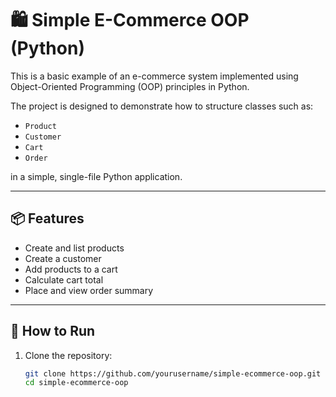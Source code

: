 # 🛍️ Simple E-Commerce OOP (Python)

This is a basic example of an e-commerce system implemented using Object-Oriented Programming (OOP) principles in Python.

The project is designed to demonstrate how to structure classes such as:

- `Product`
- `Customer`
- `Cart`
- `Order`

in a simple, single-file Python application.

---

## 📦 Features

- Create and list products
- Create a customer
- Add products to a cart
- Calculate cart total
- Place and view order summary

---

## 🚀 How to Run

1. Clone the repository:
   ```bash
   git clone https://github.com/yourusername/simple-ecommerce-oop.git
   cd simple-ecommerce-oop
